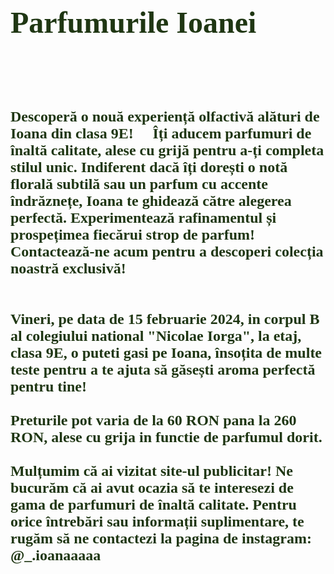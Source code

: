 <html>
	<head>
		<title> Parfumurile Ioanei </title>
	</head>
	<body background="bg.jpeg">
		<font face="Comic Sans MS" size="10" color="#1f3613"><b>Parfumurile Ioanei <br><br><br>
		<font face="Comic Sans MS" size="5" color="#1f3613">Descoperă o nouă experiență olfactivă alături de Ioana din clasa 9E! 💫 Îți aducem parfumuri de înaltă calitate, alese cu grijă pentru a-ți completa stilul unic. Indiferent dacă îți dorești o notă florală subtilă sau un parfum cu accente îndrăznețe, Ioana te ghidează către alegerea perfectă. Experimentează rafinamentul și prospețimea fiecărui strop de parfum! Contactează-ne acum pentru a descoperi colecția noastră exclusivă! 🌸✨ <br> <br> <br>
Vineri, pe data de 15 februarie 2024, in corpul B al colegiului national "Nicolae Iorga", la etaj, clasa 9E, o puteti gasi pe Ioana, însoțita de multe teste pentru a te ajuta să găsești aroma perfectă pentru tine! <br> <br>
Preturile pot varia de la 60 RON pana la 260 RON, alese cu grija in functie de parfumul dorit. <br><br>
Mulțumim că ai vizitat site-ul publicitar! Ne bucurăm că ai avut ocazia să te interesezi de gama de parfumuri de înaltă calitate. Pentru orice întrebări sau informații suplimentare, te rugăm să ne contactezi la pagina de instagram: @_.ioanaaaaa <br>
🌸🌸🌸🌸🌸 <Br>
	<b></font>

